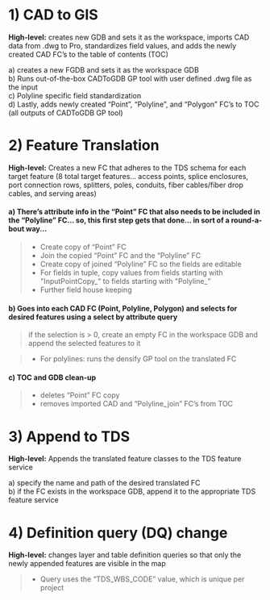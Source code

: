 # 1) CAD to GIS
   **High-level:** creates new GDB and sets it as the workspace, imports CAD data from .dwg to Pro, standardizes field values, and adds the newly created CAD FC’s to the table of contents (TOC)
   
   a) creates a new FGDB and sets it as the workspace GDB  
   b) Runs out-of-the-box CADToGDB GP tool with user defined .dwg file as the input  
   c) Polyline specific field standardization  
   d) Lastly, adds newly created “Point”, “Polyline”, and “Polygon” FC’s to TOC (all outputs of CADToGDB GP tool)

# 2) Feature Translation
   **High-level:** Creates a new FC that adheres to the TDS schema for each target feature (8 total target features… access points, splice enclosures, port connection rows, splitters, poles, conduits, fiber cables/fiber drop cables, and serving areas)
   
#### a) There’s attribute info in the “Point” FC that also needs to be included in the “Polyline” FC… so, this first step gets that done… in sort of a round-a-bout way...
  
> - Create copy of “Point” FC  
> - Join the copied “Point” FC and the “Polyline” FC  
> - Create copy of joined “Polyline” FC so the fields are editable  
> - For fields in tuple, copy values from fields starting with "InputPointCopy_" to fields starting with "Polyline_”  
> - Further field house keeping
             
#### b) Goes into each CAD FC (Point, Polyline, Polygon) and selects for desired features using a select by attribute query
  > if the selection is > 0, create an empty FC in the workspace GDB and append the selected features to it
      
  > - For polylines: runs the densify GP tool on the translated FC

#### c) TOC and GDB clean-up

> - deletes “Point” FC copy
> - removes imported CAD and “Polyline_join” FC’s from TOC

# 3) Append to TDS
**High-level:** Appends the translated feature classes to the TDS feature service

a) specify the name and path of the desired translated FC  
b) if the FC exists in the workspace GDB, append it to the appropriate TDS feature service


# 4) Definition query (DQ) change
**High-level:** changes layer and table definition queries so that only the newly appended features are visible in the map

> - Query uses the “TDS_WBS_CODE” value, which is unique per project
